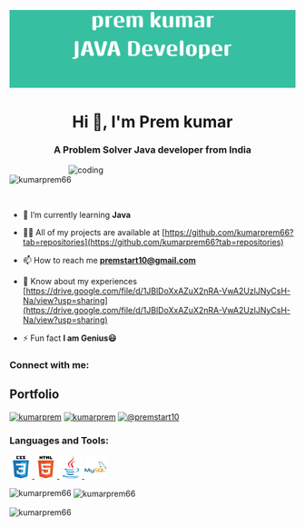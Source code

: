 
![logo](https://github.com/kumarprem66/kumarprem66.github.io/blob/main/prem_kumarJAVA_Developer%20(1).png)
<!-- ![logo](https://github.com/kumarprem66/kumarprem66.github.io/blob/main/Yellow%20Black%20White%20Bold%20Type%20and%20Grunge%20Event%20Promotion%20Banner.mp4) -->

<h1 align="center">Hi 👋, I'm Prem kumar</h1>
<h3 align="center">A Problem Solver Java developer from India</h3>



<img align="right" alt="coding" width = "400" src="https://media.licdn.com/dms/image/C4D12AQEyH4W0_3_8Lg/article-cover_image-shrink_600_2000/0/1617887567803?e=2147483647&v=beta&t=US7cTRcTMUhceakszySvF92nXvU6eLT_qhaaiUcAjTY">


<p align="left"> <img src="https://komarev.com/ghpvc/?username=kumarprem66&label=Profile%20views&color=0e75b6&style=flat" alt="kumarprem66" /> </p>

<p align="left"> <a href="https://twitter.com/" target="blank"><img src="https://img.shields.io/twitter/follow/?logo=twitter&style=for-the-badge" alt="" /></a> </p>

- 🌱 I’m currently learning **Java**

- 👨‍💻 All of my projects are available at [https://github.com/kumarprem66?tab=repositories](https://github.com/kumarprem66?tab=repositories)

- 📫 How to reach me **premstart10@gmail.com**

- 📄 Know about my experiences [https://drive.google.com/file/d/1JBlDoXxAZuX2nRA-VwA2UzlJNyCsH-Na/view?usp=sharing](https://drive.google.com/file/d/1JBlDoXxAZuX2nRA-VwA2UzlJNyCsH-Na/view?usp=sharing)


- ⚡ Fun fact **I am Genius😃**

<h3 align="left">Connect with me:</h3>
<p align="left">
<h2>Portfolio</h2>
<a href = "https://hilarious-paletas-83ff8b.netlify.app/" target = "blank" alt = "kumarprem"/></a>
<a href = "https://kumarprem66.github.io/" target = "blank"><img align="center" src="https://w7.pngwing.com/pngs/202/640/png-transparent-bitcoin-cryptocurrency-logo-lighting-career-portfolio-portfolio-light-fixture-building-text-thumbnail.png" alt="kumarprem" height="30" width="40" /></a>
<a href="https://www.leetcode.com/kumarprem" target="blank"><img align="center" src="https://raw.githubusercontent.com/rahuldkjain/github-profile-readme-generator/master/src/images/icons/Social/leet-code.svg" alt="kumarprem" height="30" width="40" /></a>
<a href="https://www.hackerearth.com/@premstart10" target="blank"><img align="center" src="https://raw.githubusercontent.com/rahuldkjain/github-profile-readme-generator/master/src/images/icons/Social/hackerearth.svg" alt="@premstart10" height="30" width="40" /></a>
</p>

<h3 align="left">Languages and Tools:</h3>
<p align="left"> <a href="https://www.w3schools.com/css/" target="_blank" rel="noreferrer"> <img src="https://raw.githubusercontent.com/devicons/devicon/master/icons/css3/css3-original-wordmark.svg" alt="css3" width="40" height="40"/> </a> <a href="https://www.w3.org/html/" target="_blank" rel="noreferrer"> <img src="https://raw.githubusercontent.com/devicons/devicon/master/icons/html5/html5-original-wordmark.svg" alt="html5" width="40" height="40"/> </a> <a href="https://www.java.com" target="_blank" rel="noreferrer"> <img src="https://raw.githubusercontent.com/devicons/devicon/master/icons/java/java-original.svg" alt="java" width="40" height="40"/> </a> <a href="https://www.mysql.com/" target="_blank" rel="noreferrer"> <img src="https://raw.githubusercontent.com/devicons/devicon/master/icons/mysql/mysql-original-wordmark.svg" alt="mysql" width="40" height="40"/> </a> </p>

<p><img align="left" src="https://github-readme-stats.vercel.app/api/top-langs?username=kumarprem66&show_icons=true&locale=en&layout=compact" alt="kumarprem66" /></p>

<p>&nbsp;<img align="center" src="https://github-readme-stats.vercel.app/api?username=kumarprem66&show_icons=true&locale=en" alt="kumarprem66" /></p>

<p><img align="center" src="https://github-readme-streak-stats.herokuapp.com/?user=kumarprem66&" alt="kumarprem66" /></p>
